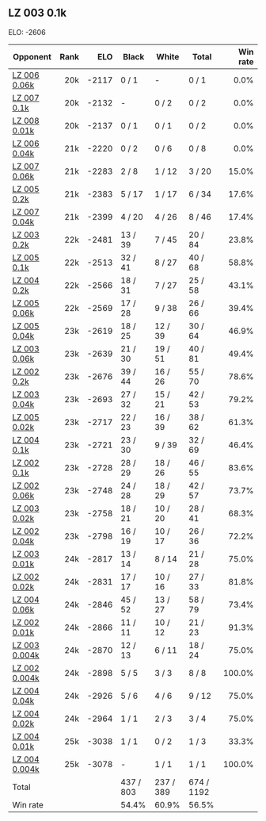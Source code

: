 ## LZ 003 0.1k ##

ELO: -2606

Opponent | Rank | ELO | Black | White | Total | Win rate
---------|-----:|----:|-------|-------|-------|-------:
[LZ 006 0.06k](LZ%20006%200.06k.md) | 20k | -2117 | 0 / 1 | - | 0 / 1 | 0.0%
[LZ 007 0.1k](LZ%20007%200.1k.md) | 20k | -2132 | - | 0 / 2 | 0 / 2 | 0.0%
[LZ 008 0.01k](LZ%20008%200.01k.md) | 20k | -2137 | 0 / 1 | 0 / 1 | 0 / 2 | 0.0%
[LZ 006 0.04k](LZ%20006%200.04k.md) | 21k | -2220 | 0 / 2 | 0 / 6 | 0 / 8 | 0.0%
[LZ 007 0.06k](LZ%20007%200.06k.md) | 21k | -2283 | 2 / 8 | 1 / 12 | 3 / 20 | 15.0%
[LZ 005 0.2k](LZ%20005%200.2k.md) | 21k | -2383 | 5 / 17 | 1 / 17 | 6 / 34 | 17.6%
[LZ 007 0.04k](LZ%20007%200.04k.md) | 21k | -2399 | 4 / 20 | 4 / 26 | 8 / 46 | 17.4%
[LZ 003 0.2k](LZ%20003%200.2k.md) | 22k | -2481 | 13 / 39 | 7 / 45 | 20 / 84 | 23.8%
[LZ 005 0.1k](LZ%20005%200.1k.md) | 22k | -2513 | 32 / 41 | 8 / 27 | 40 / 68 | 58.8%
[LZ 004 0.2k](LZ%20004%200.2k.md) | 22k | -2566 | 18 / 31 | 7 / 27 | 25 / 58 | 43.1%
[LZ 005 0.06k](LZ%20005%200.06k.md) | 22k | -2569 | 17 / 28 | 9 / 38 | 26 / 66 | 39.4%
[LZ 005 0.04k](LZ%20005%200.04k.md) | 23k | -2619 | 18 / 25 | 12 / 39 | 30 / 64 | 46.9%
[LZ 003 0.06k](LZ%20003%200.06k.md) | 23k | -2639 | 21 / 30 | 19 / 51 | 40 / 81 | 49.4%
[LZ 002 0.2k](LZ%20002%200.2k.md) | 23k | -2676 | 39 / 44 | 16 / 26 | 55 / 70 | 78.6%
[LZ 003 0.04k](LZ%20003%200.04k.md) | 23k | -2693 | 27 / 32 | 15 / 21 | 42 / 53 | 79.2%
[LZ 005 0.02k](LZ%20005%200.02k.md) | 23k | -2717 | 22 / 23 | 16 / 39 | 38 / 62 | 61.3%
[LZ 004 0.1k](LZ%20004%200.1k.md) | 23k | -2721 | 23 / 30 | 9 / 39 | 32 / 69 | 46.4%
[LZ 002 0.1k](LZ%20002%200.1k.md) | 23k | -2728 | 28 / 29 | 18 / 26 | 46 / 55 | 83.6%
[LZ 002 0.06k](LZ%20002%200.06k.md) | 23k | -2748 | 24 / 28 | 18 / 29 | 42 / 57 | 73.7%
[LZ 003 0.02k](LZ%20003%200.02k.md) | 23k | -2758 | 18 / 21 | 10 / 20 | 28 / 41 | 68.3%
[LZ 002 0.04k](LZ%20002%200.04k.md) | 23k | -2798 | 16 / 19 | 10 / 17 | 26 / 36 | 72.2%
[LZ 003 0.01k](LZ%20003%200.01k.md) | 24k | -2817 | 13 / 14 | 8 / 14 | 21 / 28 | 75.0%
[LZ 002 0.02k](LZ%20002%200.02k.md) | 24k | -2831 | 17 / 17 | 10 / 16 | 27 / 33 | 81.8%
[LZ 004 0.06k](LZ%20004%200.06k.md) | 24k | -2846 | 45 / 52 | 13 / 27 | 58 / 79 | 73.4%
[LZ 002 0.01k](LZ%20002%200.01k.md) | 24k | -2866 | 11 / 11 | 10 / 12 | 21 / 23 | 91.3%
[LZ 003 0.004k](LZ%20003%200.004k.md) | 24k | -2870 | 12 / 13 | 6 / 11 | 18 / 24 | 75.0%
[LZ 002 0.004k](LZ%20002%200.004k.md) | 24k | -2898 | 5 / 5 | 3 / 3 | 8 / 8 | 100.0%
[LZ 004 0.04k](LZ%20004%200.04k.md) | 24k | -2926 | 5 / 6 | 4 / 6 | 9 / 12 | 75.0%
[LZ 004 0.02k](LZ%20004%200.02k.md) | 24k | -2964 | 1 / 1 | 2 / 3 | 3 / 4 | 75.0%
[LZ 004 0.01k](LZ%20004%200.01k.md) | 25k | -3038 | 1 / 1 | 0 / 2 | 1 / 3 | 33.3%
[LZ 004 0.004k](LZ%20004%200.004k.md) | 25k | -3078 | - | 1 / 1 | 1 / 1 | 100.0%
Total | | | 437 / 803 | 237 / 389 | 674 / 1192 | 
Win rate| | | 54.4% | 60.9% | 56.5% | 
